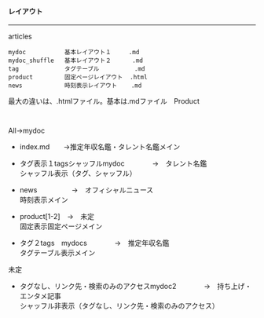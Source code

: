 #### レイアウト
---
articles




```
mydoc           基本レイアウト１　　　.md
mydoc_shuffle   基本レイアウト２      .md
tag             タグテーブル          .md
product         固定ページレイアウト  .html
news            時刻表示レイアウト    .md
```
最大の違いは、.htmlファイル。基本は.mdファイル　Product

```
```


```
```

All→mydoc                                     <br/>

- index.md　　→推定年収名鑑・タレント名鑑メイン <br/>
                                     
                                     
- タグ表示１tagsシャッフルmydoc　　　　→　タレント名鑑 <br/>
シャッフル表示（タグ、シャッフル）                     <br/>

- news　　　　　→　オフィシャルニュース <br/>
時刻表示メイン                         <br/>

- product[1-2]　→　未定　<br/>
固定表示固定ページメイン  <br/>

- タグ２tags　mydocs　　　　→　推定年収名鑑 <br/>
タグテーブル表示メイン                      <br/>

未定 <br/>
- タグなし、リンク先・検索のみのアクセスmydoc2　　　　→　持ち上げ・エンタメ記事 <br/>
シャッフル非表示（タグなし、リンク先・検索のみのアクセス）                      







